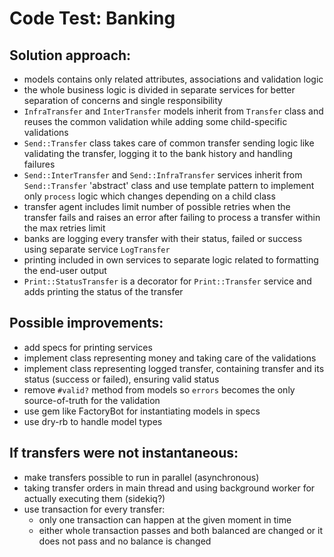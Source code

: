 # Code Test: Banking

## Solution approach:
* models contains only related attributes, associations and validation logic
* the whole business logic is divided in separate services for better separation
  of concerns and single responsibility
* `InfraTransfer` and `InterTransfer` models inherit from `Transfer` class and
  reuses the common validation while adding some child-specific validations
* `Send::Transfer` class takes care of common transfer sending logic like
  validating the transfer, logging it to the bank history and handling failures
* `Send::InterTransfer` and `Send::InfraTransfer` services inherit from `Send::Transfer`
  'abstract' class and use template pattern to implement only `process` logic
  which changes depending on a child class
* transfer agent includes limit number of possible retries when the transfer
  fails and raises an error after failing to process a transfer within the max
  retries limit
* banks are logging every transfer with their status, failed or success using
  separate service `LogTransfer`
* printing included in own services to separate logic related to formatting
  the end-user output
* `Print::StatusTransfer` is a decorator for `Print::Transfer` service and adds
  printing the status of the transfer

## Possible improvements:
* add specs for printing services
* implement class representing money and taking care of the validations
* implement class representing logged transfer, containing transfer and its
  status (success or failed), ensuring valid status
* remove `#valid?` method from models so `errors` becomes the only
  source-of-truth for the validation
* use gem like FactoryBot for instantiating models in specs
* use dry-rb to handle model types

## If transfers were not instantaneous:
* make transfers possible to run in parallel (asynchronous)
* taking transfer orders in main thread and using background worker for actually executing them (sidekiq?)
* use transaction for every transfer:
  * only one transaction can happen at the given moment in time
  * either whole transaction passes and both balanced are changed or it does not
    pass and no balance is changed
